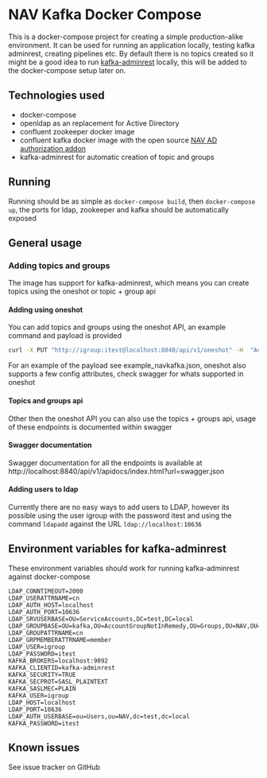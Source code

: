 # NAV Kafka Docker Compose
This is a docker-compose project for creating a simple production-alike environment. It can be used for running an application locally, testing kafka adminrest, creating pipelines etc. By default there is no topics created so it might be a good idea to run [kafka-adminrest](https://github.com/navikt/kafka-adminrest/) locally, this will be added to the docker-compose setup later on.

## Technologies used
* docker-compose
* openldap as an replacement for Active Directory
* confluent zookeeper docker image
* confluent kafka docker image with the open source [NAV AD authorization addon](https://github.com/navikt/kafka-plain-saslserver-2-ad)
* kafka-adminrest for automatic creation of topic and groups

## Running
Running should be as simple as `docker-compose build`, then `docker-compose up`, the ports for ldap, zookeeper and kafka should be automatically exposed

## General usage
### Adding topics and groups
The image has support for kafka-adminrest, which means you can create topics using the oneshot or topic + group api

#### Adding using oneshot
You can add topics and groups using the oneshot API, an example command and payload is provided
```bash
curl -X PUT "http://igroup:itest@localhost:8840/api/v1/oneshot" -H  "Accept: application/json" -H  "Content-Type: application/json" --data "@/path/to/file"`
```
For an example of the payload see example_navkafka.json, oneshot also supports a few config attributes, check swagger for whats supported in oneshot

#### Topics and groups api
Other then the oneshot API you can also use the topics + groups api, usage of these endpoints is documented within swagger

#### Swagger documentation
Swagger documentation for all the endpoints is available at http://localhost:8840/api/v1/apidocs/index.html?url=swagger.json

#### Adding users to ldap
Currently there are no easy ways to add users to LDAP, however its possible using the user igroup with the password itest and using the command `ldapadd`
against the URL `ldap://localhost:10636`

## Environment variables for kafka-adminrest
These environment variables should work for running kafka-adminrest against docker-compose
```
LDAP_CONNTIMEOUT=2000
LDAP_USERATTRNAME=cn
LDAP_AUTH_HOST=localhost
LDAP_AUTH_PORT=10636
LDAP_SRVUSERBASE=OU=ServiceAccounts,DC=test,DC=local
LDAP_GROUPBASE=OU=kafka,OU=AccountGroupNotInRemedy,OU=Groups,OU=NAV,OU=BusinessUnits,DC=test,DC=local
LDAP_GROUPATTRNAME=cn
LDAP_GRPMEMBERATTRNAME=member
LDAP_USER=igroup
LDAP_PASSWORD=itest
KAFKA_BROKERS=localhost:9092
KAFKA_CLIENTID=kafka-adminrest
KAFKA_SECURITY=TRUE
KAFKA_SECPROT=SASL_PLAINTEXT
KAFKA_SASLMEC=PLAIN
KAFKA_USER=igroup
LDAP_HOST=localhost
LDAP_PORT=10636
LDAP_AUTH_USERBASE=ou=Users,ou=NAV,dc=test,dc=local
KAFKA_PASSWORD=itest
```

## Known issues
See issue tracker on GitHub